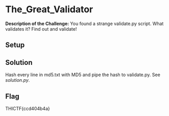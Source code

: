 # The_Great_Validator

**Description of the Challenge:**
You found a strange validate.py script. What validates it? Find out and validate!

## Setup

## Solution
Hash every line in md5.txt with MD5 and pipe the hash to validate.py. See *solution.py*.

## Flag
THICTF{ccd404b4a}
